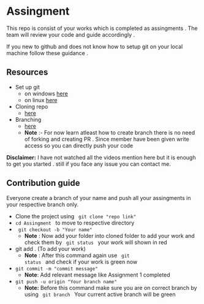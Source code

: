 # Assingment

This repo is consist of your works which is completed as assingments . The team will review your code and guide accordingly .

If you new to github and does not know how to setup git on your local machine follow these guidance .

## Resources

- Set up git
  - on windows [here](https://www.youtube.com/watch?v=2j7fD92g-gE)
  - on linux [here](https://www.youtube.com/watch?v=ZMgLZUYd8Cw)
- Cloning repo
  - [here](https://www.youtube.com/watch?v=bKuE-afbRLU)
- Branching
  - [here](https://www.youtube.com/watch?v=EyucZ2L0Tkg)
  - **Note** :- For now learn atleast how to create branch there is no need of forking and creating PR . Since member have been given write access so you can directly push your code

**Disclaimer:** I have not watched all the videos mention here but it is enough to get you started . still if you face any issue you can contact me.

## Contribution guide

Everyone create a branch of your name and push all your assingments in your respective branch only.

- Clone the project using <code> git clone "repo link" </code>
- <code>cd Assingment </code> to move to respective directory
- <code> git checkout -b "Your name" </code>
  - **Note** : Now add your folder into cloned folder to add your work and check them by <code> git status </code>
    your work will shown in red
- git add . (To add your work)
  - **Note** : After this command again use <code> git status </code> and check if your work is green now
- <code>git commit -m "commit message"</code>
  - **Note**: Add relevant message like Assignment 1 completed
- <code>git push -u origin "Your branch name"</code>
  - **Note:** Before this command make sure you are on correct branch by using <code> git branch </code> Your current active branch will be green
